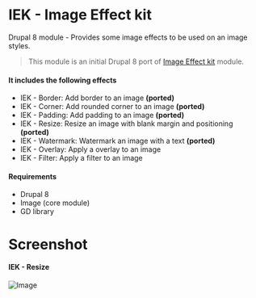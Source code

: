 # IEK - Image Effect kit

Drupal 8 module - Provides some image effects to be used on an image styles.

> This module is an initial Drupal 8 port of [Image Effect kit](https://www.drupal.org/project/iek) module.

#### It includes the following effects
- IEK - Border: Add border to an image **(ported)**
- IEK - Corner: Add rounded corner to an image **(ported)**
- IEK - Padding: Add padding to an image **(ported)**
- IEK - Resize: Resize an image with blank margin and positioning **(ported)**
- IEK - Watermark: Watermark an image with a text **(ported)**
- IEK - Overlay: Apply a overlay to an image
- IEK - Filter: Apply a filter to an image

#### Requirements
- Drupal 8
- Image (core module)
- GD library

# Screenshot

#### IEK - Resize

![Image](https://www.dropbox.com/s/nk2u05b8sjkegkg/img01.png?dl=1)
